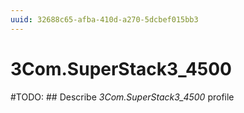 ```yaml
---
uuid: 32688c65-afba-410d-a270-5dcbef015bb3
---
```



# 3Com.SuperStack3_4500


#TODO: ## Describe *3Com.SuperStack3_4500* profile

